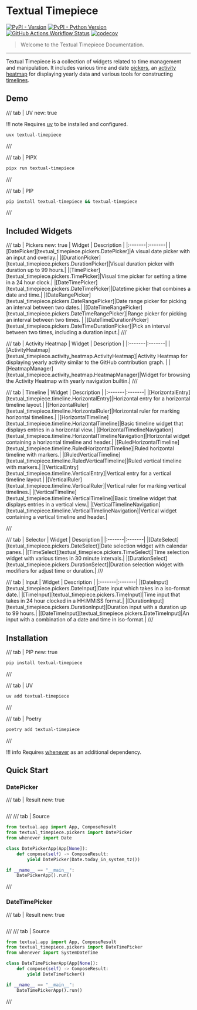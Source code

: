 # Textual Timepiece

[![PyPI - Version](https://img.shields.io/pypi/v/textual-timepiece)](https://pypi.org/project/textual-timepiece/)
[![PyPI - Python Version](https://img.shields.io/pypi/pyversions/textual-timepiece?link=https%3A%2F%2Fpypi.org%2Fproject%2Ftextual-timepiece%2F)](https://pypi.org/project/textual-timepiece/)
[![GitHub Actions Workflow Status](https://img.shields.io/github/actions/workflow/status/ddkasa/textual-timepiece/ci.yaml?link=https%3A%2F%2Fgithub.com%2Fddkasa%2Ftextual-timepiece%2Factions%2Fworkflows%2Fci.yaml)](https://github.com/ddkasa/textual-timepiece/actions/workflows/ci.yaml)
[![codecov](https://codecov.io/github/ddkasa/textual-timepiece/graph/badge.svg?token=47OPXLN8J6)](https://codecov.io/github/ddkasa/textual-timepiece)

> Welcome to the Textual Timepiece Documentation.

---

Textual Timepiece is a collection of widgets related to time management and manipulation. It includes various time and date [pickers](reference/pickers.md), an [activity heatmap](reference/activity_heatmap.md) for displaying yearly data and various tools for constructing [timelines](reference/timeline.md).

## Demo

/// tab | UV
    new: true

!!! note
    Requires [uv](https://docs.astral.sh/uv/) to be installed and configured.

```sh
uvx textual-timepiece
```

///

/// tab | PIPX

```sh
pipx run textual-timepiece
```

///

/// tab | PIP

```sh
pip install textual-timepiece && textual-timepiece
```

///

## Included Widgets

/// tab | Pickers
    new: true
| Widget | Description |
|:-------|:-------|
|[DatePicker][textual_timepiece.pickers.DatePicker]|A visual date picker with an input and overlay.|
|[DurationPicker][textual_timepiece.pickers.DurationPicker]|Visual duration picker with duration up to 99 hours.|
|[TimePicker][textual_timepiece.pickers.TimePicker]|Visual time picker for setting a time in a 24 hour clock.|
|[DateTimePicker][textual_timepiece.pickers.DateTimePicker]|Datetime picker that combines a date and time.|
|[DateRangePicker][textual_timepiece.pickers.DateRangePicker]|Date range picker for picking an interval between two dates.|
|[DateTimeRangePicker][textual_timepiece.pickers.DateTimeRangePicker]|Range picker for picking an interval between two times. |
|[DateTimeDurationPicker][textual_timepiece.pickers.DateTimeDurationPicker]|Pick an interval between two times, including a duration input.|
///

/// tab | Activity Heatmap
| Widget | Description |
|:-------|:-------|
|[ActivityHeatmap][textual_timepiece.activity_heatmap.ActivityHeatmap]|Activity Heatmap for displaying yearly activity similar to the GitHub contribution graph. |
|[HeatmapManager][textual_timepiece.activity_heatmap.HeatmapManager]|Widget for browsing the Activity Heatmap with yearly navigation builtin.|
///


/// tab | Timeline
| Widget | Description |
|:-------|:-------|
|[HorizontalEntry][textual_timepiece.timeline.HorizontalEntry]|Horizontal entry for a horizontal timeline layout.|
|[HorizontalRuler][textual_timepiece.timeline.HorizontalRuler]|Horizontal ruler for marking horizontal timelines.|
|[HorizontalTimeline][textual_timepiece.timeline.HorizontalTimeline]|Basic timeline widget that displays entries in a horizontal view.|
|[HorizontalTimelineNavigation][textual_timepiece.timeline.HorizontalTimelineNavigation]|Horizontal widget containing a horizontal timeline and header.|
|[RuledHorizontalTimeline][textual_timepiece.timeline.RuledHorizontalTimeline]|Ruled horizontal timeline with markers.|
|[RuledVerticalTimeline][textual_timepiece.timeline.RuledVerticalTimeline]|Ruled vertical timeline with markers.|
|[VerticalEntry][textual_timepiece.timeline.VerticalEntry]|Vertical entry for a vertical timeline layout.|
|[VerticalRuler][textual_timepiece.timeline.VerticalRuler]|Vertical ruler for marking vertical timelines.|
|[VerticalTimeline][textual_timepiece.timeline.VerticalTimeline]|Basic timeline widget that displays entries in a vertical view.|
|[VerticalTimelineNavigation][textual_timepiece.timeline.VerticalTimelineNavigation]|Vertical widget containing a vertical timeline and header.|

///

/// tab | Selector
| Widget | Description |
|:-------|:-------|
|[DateSelect][textual_timepiece.pickers.DateSelect]|Date selection widget with calendar panes.|
|[TimeSelect][textual_timepiece.pickers.TimeSelect]|Time selection widget with various times in 30 minute intervals.|
|[DurationSelect][textual_timepiece.pickers.DurationSelect]|Duration selection widget with modifiers for adjust time or duration.|
///

/// tab | Input
| Widget | Description |
|:-------|:-------|
|[DateInput][textual_timepiece.pickers.DateInput]|Date input which takes in a iso-format date.|
|[TimeInput][textual_timepiece.pickers.TimeInput]|Time input that takes in 24 hour clocked in a HH:MM:SS format.|
|[DurationInput][textual_timepiece.pickers.DurationInput]|Duration input with a duration up to 99 hours.|
|[DateTimeInput][textual_timepiece.pickers.DateTimeInput]|An input with a combination of a date and time in iso-format.|
///


## Installation

/// tab | PIP
    new: true

```sh
pip install textual-timepiece
```

///

/// tab | UV

```sh
uv add textual-timepiece
```

///

/// tab | Poetry

```sh
poetry add textual-timepiece
```

///

!!! info
    Requires [whenever](https://github.com/ariebovenberg/whenever) as an additional dependency.

## Quick Start

### DatePicker

/// tab | Result
    new: true

```{.textual path="docs/examples/screenshot/date_picker_example.py"}

```

///
/// tab | Source

```py
from textual.app import App, ComposeResult
from textual_timepiece.pickers import DatePicker
from whenever import Date

class DatePickerApp(App[None]):
    def compose(self) -> ComposeResult:
        yield DatePicker(Date.today_in_system_tz())

if __name__ == "__main__":
    DatePickerApp().run()
```

///

### DateTimePicker

/// tab | Result
    new: true

```{.textual path="docs/examples/screenshot/datetime_picker_example.py"}

```

///
/// tab | Source

```py
from textual.app import App, ComposeResult
from textual_timepiece.pickers import DateTimePicker
from whenever import SystemDateTime

class DateTimePickerApp(App[None]):
    def compose(self) -> ComposeResult:
        yield DateTimePicker()

if __name__ == "__main__":
    DateTimePickerApp().run()
```

///
